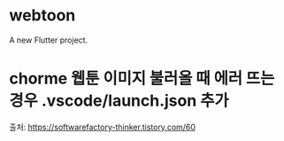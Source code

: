 # webtoon
A new Flutter project.

# chorme 웹툰 이미지 불러올 때 에러 뜨는 경우 .vscode/launch.json 추가
출처: https://softwarefactory-thinker.tistory.com/60